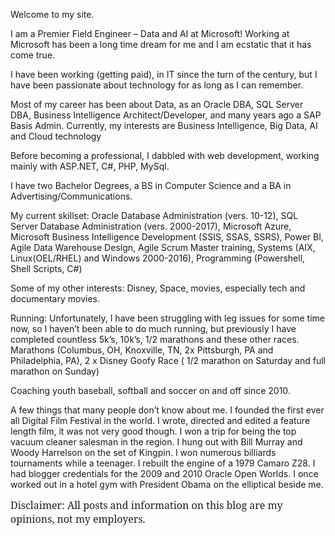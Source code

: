 
Welcome to my site.

I am a Premier Field Engineer &#8211; Data and AI at Microsoft! Working at Microsoft has been a long time dream for me and I am ecstatic that it has come true.

I have been working (getting paid), in IT since the turn of the century, but I have been passionate about technology for as long as I can remember.

Most of my career has been about Data, as an Oracle DBA, SQL Server DBA, Business Intelligence Architect/Developer, and many years ago a SAP Basis Admin. Currently, my interests are Business Intelligence, Big Data, AI and Cloud technology

Before becoming a professional, I dabbled with web development, working mainly with ASP.NET, C#, PHP, MySql.

I have two Bachelor Degrees, a BS in Computer Science and a BA in Advertising/Communications.

My current skillset: Oracle Database Administration (vers. 10-12), SQL Server Database Administration (vers. 2000-2017), Microsoft Azure, Microsoft Business Intelligence Development (SSIS, SSAS, SSRS), Power BI, Agile Data Warehouse Design, Agile Scrum Master training, Systems (AIX, Linux(OEL/RHEL) and Windows 2000-2016), Programming (Powershell, Shell Scripts, C#)

Some of my other interests: Disney, Space, movies, especially tech and documentary movies.

Running: Unfortunately, I have been struggling with leg issues for some time now, so I haven&#8217;t been able to do much running, but previously I have completed countless 5k&#8217;s, 10k&#8217;s, 1/2 marathons and these other races. Marathons (Columbus, OH, Knoxville, TN, 2x Pittsburgh, PA and Philadelphia, PA), 2 x Disney Goofy Race ( 1/2 marathon on Saturday and full marathon on Sunday)

Coaching youth baseball, softball and soccer on and off since 2010.

A few things that many people don&#8217;t know about me. I founded the first ever all Digital Film Festival in the world. I wrote, directed and edited a feature length film, it was not very good though. I won a trip for being the top vacuum cleaner salesman in the region. I hung out with Bill Murray and Woody Harrelson on the set of Kingpin. I won numerous billiards tournaments while a teenager. I rebuilt the engine of a 1979 Camaro Z28. I had blogger credentials for the 2009 and 2010 Oracle Open Worlds. I once worked out in a hotel gym with President Obama on the elliptical beside me.

<span style="display: inline !important; float: none; background-color: #ffffff; color: #191e23; cursor: text; font-family: 'Noto Serif'; font-size: 16px; font-style: normal; font-variant: normal; font-weight: 400; letter-spacing: normal; orphans: 2; text-align: left; text-decoration: none; text-indent: 0px; text-transform: none; -webkit-text-stroke-width: 0px; white-space: normal; word-spacing: 0px;">Disclaimer: All posts and information on this blog are my opinions, not my employers.</span>

